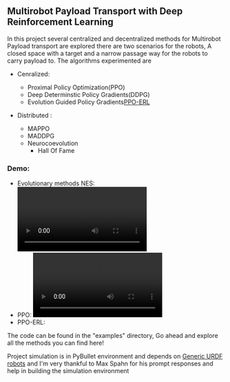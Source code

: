 ## Multirobot Payload Transport with Deep Reinforcement Learning 

In this project several centralized and decentralized methods for Multirobot Payload transport are explored there are two scenarios for the robots, A closed space with a target and a narrow passage way for the robots to carry payload to. The algorithms experimented are  

- Cenralized: 
	- Proximal Policy Optimization(PPO)
	- Deep Determinstic Policy Gradients(DDPG)
	- Evolution Guided Policy Gradients[PPO-ERL](https://arxiv.org/pdf/1805.07917.pdf) 


- Distributed : 
	- MAPPO
	- MADDPG
	- Neurocoevolution
		- Hall Of Fame
		

### Demo: 
- Evolutionary methods NES: 
	![1](examples/results/evo.mp4)
- PPO: 
	![2](examples/results/ppo_central.mp4)
- PPO-ERL: 




The code can be found in the "examples" directory, Go ahead and explore all the methods you can find here! 



Project simulation is in PyBullet environment and depends on [Generic URDF robots](https://github.com/maxspahn/gym_envs_urdf/) and I'm very thankful to Max Spahn for his prompt responses and help in building the simulation environment
